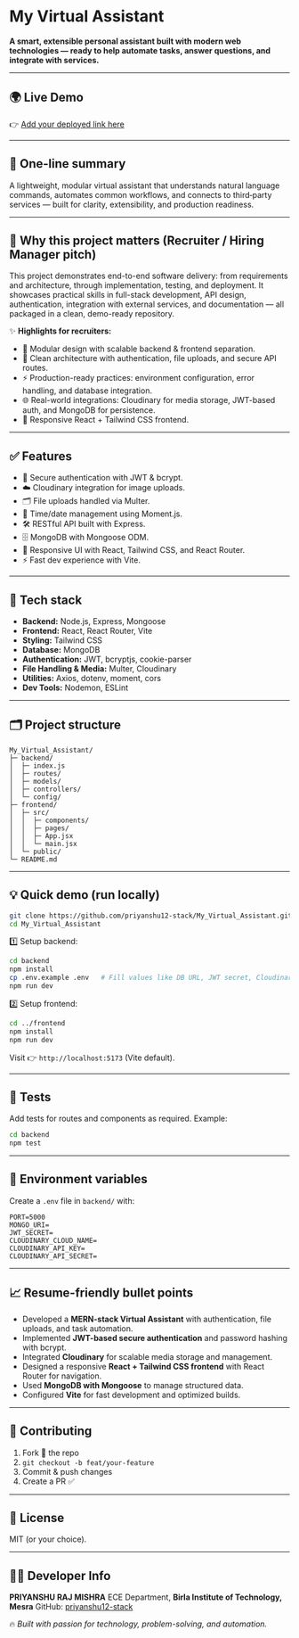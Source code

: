 # My Virtual Assistant

**A smart, extensible personal assistant built with modern web technologies — ready to help automate tasks, answer questions, and integrate with services.**

---

## 🌍 Live Demo

👉 [Add your deployed link here](https://your-deployed-link.com)

---

## 🚀 One-line summary

A lightweight, modular virtual assistant that understands natural language commands, automates common workflows, and connects to third‑party services — built for clarity, extensibility, and production readiness.

---

## 🎯 Why this project matters (Recruiter / Hiring Manager pitch)

This project demonstrates end-to-end software delivery: from requirements and architecture, through implementation, testing, and deployment. It showcases practical skills in full-stack development, API design, authentication, integration with external services, and documentation — all packaged in a clean, demo-ready repository.

✨ **Highlights for recruiters:**

* 🧩 Modular design with scalable backend & frontend separation.
* 📐 Clean architecture with authentication, file uploads, and secure API routes.
* ⚡ Production-ready practices: environment configuration, error handling, and database integration.
* 🌐 Real-world integrations: Cloudinary for media storage, JWT-based auth, and MongoDB for persistence.
* 🎨 Responsive React + Tailwind CSS frontend.

---

## ✅ Features

* 🔐 Secure authentication with JWT & bcrypt.
* ☁️ Cloudinary integration for image uploads.
* 🗂 File uploads handled via Multer.
* 📅 Time/date management using Moment.js.
* 🛠 RESTful API built with Express.
* 🗄 MongoDB with Mongoose ODM.
* 🎨 Responsive UI with React, Tailwind CSS, and React Router.
* ⚡ Fast dev experience with Vite.

---

## 🔧 Tech stack

* **Backend:** Node.js, Express, Mongoose
* **Frontend:** React, React Router, Vite
* **Styling:** Tailwind CSS
* **Database:** MongoDB
* **Authentication:** JWT, bcryptjs, cookie-parser
* **File Handling & Media:** Multer, Cloudinary
* **Utilities:** Axios, dotenv, moment, cors
* **Dev Tools:** Nodemon, ESLint

---

## 🗂 Project structure

```
My_Virtual_Assistant/
├─ backend/
│  ├─ index.js
│  ├─ routes/
│  ├─ models/
│  ├─ controllers/
│  └─ config/
├─ frontend/
│  ├─ src/
│  │  ├─ components/
│  │  ├─ pages/
│  │  ├─ App.jsx
│  │  └─ main.jsx
│  └─ public/
└─ README.md
```

---

## 💡 Quick demo (run locally)

```bash
git clone https://github.com/priyanshu12-stack/My_Virtual_Assistant.git
cd My_Virtual_Assistant
```

1️⃣ Setup backend:

```bash
cd backend
npm install
cp .env.example .env   # Fill values like DB URL, JWT secret, Cloudinary keys
npm run dev
```

2️⃣ Setup frontend:

```bash
cd ../frontend
npm install
npm run dev
```

Visit 👉 `http://localhost:5173` (Vite default).

---

## 🧪 Tests

Add tests for routes and components as required. Example:

```bash
cd backend
npm test
```

---



## 🔐 Environment variables

Create a `.env` file in `backend/` with:

```
PORT=5000
MONGO_URI=
JWT_SECRET=
CLOUDINARY_CLOUD_NAME=
CLOUDINARY_API_KEY=
CLOUDINARY_API_SECRET=
```

---

## 📈 Resume-friendly bullet points

* Developed a **MERN-stack Virtual Assistant** with authentication, file uploads, and task automation.
* Implemented **JWT-based secure authentication** and password hashing with bcrypt.
* Integrated **Cloudinary** for scalable media storage and management.
* Designed a responsive **React + Tailwind CSS frontend** with React Router for navigation.
* Used **MongoDB with Mongoose** to manage structured data.
* Configured **Vite** for fast development and optimized builds.

---

## 🤝 Contributing

1. Fork 🍴 the repo
2. `git checkout -b feat/your-feature`
3. Commit & push changes
4. Create a PR ✅

---

## 🧾 License

MIT (or your choice).

---

## 👨‍💻 Developer Info

**PRIYANSHU RAJ MISHRA**
ECE Department, **Birla Institute of Technology, Mesra**
GitHub: [priyanshu12-stack](https://github.com/priyanshu12-stack)



🔥 *Built with passion for technology, problem-solving, and automation.*
